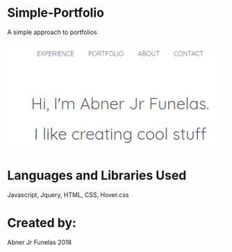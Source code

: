 # Simple-Portfolio

A simple approach to portfolios


![](Simple-port%20repo/img.PNG)

# Languages and Libraries Used
Javascript,
Jquery,
HTML,
CSS,
Hover.css

# Created by:

Abner Jr Funelas 
2018
